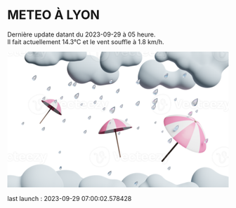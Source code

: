 # METEO À LYON

Dernière update datant du 2023-09-29 à 05 heure.  
Il fait actuellement 14.3°C et le vent souffle à 1.8 km/h.      

![](./.github/rain.png)

last launch : 2023-09-29 07:00:02.578428
